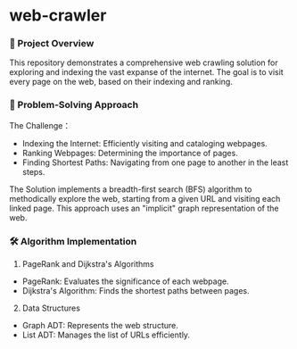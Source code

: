 # web-crawler

### 🚀 Project Overview
This repository demonstrates a comprehensive web crawling solution for exploring and indexing the vast expanse of the internet. The goal is to visit every page on the web, based on their indexing and ranking.

### 🧠 Problem-Solving Approach
The Challenge：
- Indexing the Internet: Efficiently visiting and cataloging webpages.
- Ranking Webpages: Determining the importance of pages.
- Finding Shortest Paths: Navigating from one page to another in the least steps.

The Solution implements a breadth-first search (BFS) algorithm to methodically explore the web, starting from a given URL and visiting each linked page. This approach uses an "implicit" graph representation of the web.

### 🛠️ Algorithm Implementation
1. PageRank and Dijkstra's Algorithms
- PageRank: Evaluates the significance of each webpage.
- Dijkstra's Algorithm: Finds the shortest paths between pages.
2. Data Structures
- Graph ADT: Represents the web structure.
- List ADT: Manages the list of URLs efficiently.

